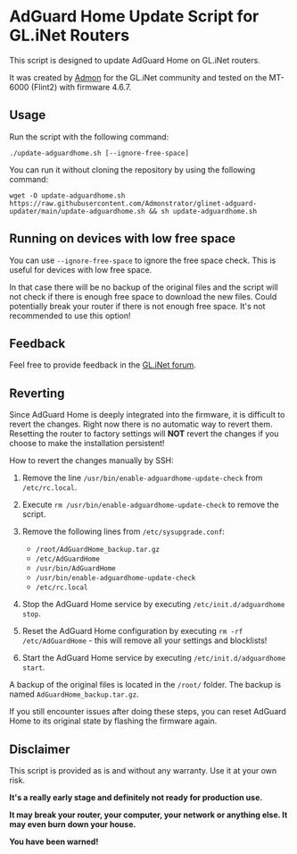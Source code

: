 # AdGuard Home Update Script for GL.iNet Routers

This script is designed to update AdGuard Home on GL.iNet routers.

It was created by [Admon](https://forum.gl-inet.com/u/admon/) for the GL.iNet community and tested on the MT-6000 (Flint2) with firmware 4.6.7.

## Usage

Run the script with the following command:

```shell
./update-adguardhome.sh [--ignore-free-space]
```

You can run it without cloning the repository by using the following command:

```shell
wget -O update-adguardhome.sh https://raw.githubusercontent.com/Admonstrator/glinet-adguard-updater/main/update-adguardhome.sh && sh update-adguardhome.sh
```

## Running on devices with low free space

You can use `--ignore-free-space` to ignore the free space check. This is useful for devices with low free space.

In that case there will be no backup of the original files and the script will not check if there is enough free space to download the new files. Could potentially break your router if there is not enough free space. It's not recommended to use this option!

## Feedback

Feel free to provide feedback in the [GL.iNet forum](https://forum.gl-inet.com/t/script-update-adguard-home/39398).

## Reverting

Since AdGuard Home is deeply integrated into the firmware, it is difficult to revert the changes. Right now there is no automatic way to revert them. Resetting the router to factory settings will **NOT** revert the changes if you choose to make the installation persistent!

How to revert the changes manually by SSH:

1. Remove the line `/usr/bin/enable-adguardhome-update-check` from `/etc/rc.local`.
2. Execute `rm /usr/bin/enable-adguardhome-update-check` to remove the script.
3. Remove the following lines from `/etc/sysupgrade.conf`:
    - `/root/AdGuardHome_backup.tar.gz`
    - `/etc/AdGuardHome`
    - `/usr/bin/AdGuardHome`
    - `/usr/bin/enable-adguardhome-update-check`
    - `/etc/rc.local`

4. Stop the AdGuard Home service by executing `/etc/init.d/adguardhome stop`.
5. Reset the AdGuard Home configuration by executing `rm -rf /etc/AdGuardHome` - this will remove all your settings and blocklists!
6. Start the AdGuard Home service by executing `/etc/init.d/adguardhome start`.

A backup of the original files is located in the `/root/` folder. The backup is named `AdGuardHome_backup.tar.gz`.

If you still encounter issues after doing these steps, you can reset AdGuard Home to its original state by flashing the firmware again.

## Disclaimer

This script is provided as is and without any warranty. Use it at your own risk.

**It's a really early stage and definitely not ready for production use.**

**It may break your router, your computer, your network or anything else. It may even burn down your house.**

**You have been warned!**